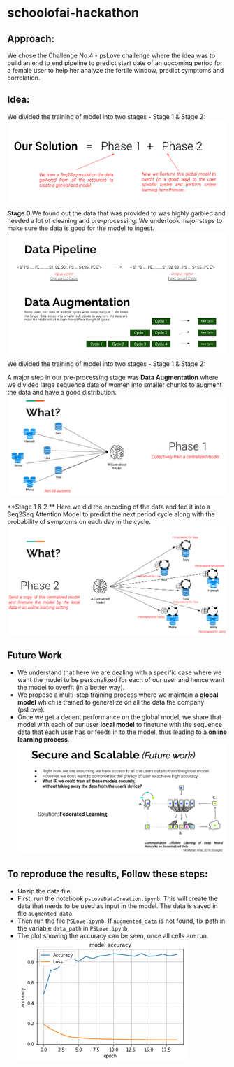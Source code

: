 # schoolofai-hackathon

## Approach:
We chose the Challenge No.4 - psLove challenge where the idea was to build an end to end pipeline to predict start date of an upcoming period for a female user to help her analyze the fertile window, predict symptoms and correlation. 

## Idea:
We divided the training of model into two stages - Stage 1 & Stage 2:
![Alt text](4.png?raw=true "Multi-step learning")

  **Stage 0**
  We found out the data that was provided to was highly garbled and needed a lot of cleaning and pre-processing. 
  We undertook major steps to make sure the data is good for the model to ingest. 
  ![Alt text](5.png?raw=true "Data Pre-processing")
  
  We divided the training of model into two stages - Stage 1 & Stage 2:
  
  A major step in our pre-processing stage was **Data Augmentation** where we divided large sequence data of women into      smaller chunks to augment the data and have a good distribution. 
  ![Alt text](1.png?raw=true "Centralized Model")
  
  **Stage 1 & 2 **
  Here we did the encoding of the data and fed it into a Seq2Seq Attention Model to predict the next period cycle along with the probability of symptoms on each day in the cycle. 
  ![Alt text](3.png?raw=true "Personalized Learning - Lifelong online training process")
  
## Future Work
- We understand that here we are dealing with a specific case where we want the model to be personalized for each of our user and hence want the model to overfit (in a better way). 
- We propose a multi-step training process where we maintain a **global model** which is trained to generalize on all the data the company (psLove). 
- Once we get a decent performance on the global model, we share that model with each of our user **local model** to finetune with the sequence data that each user has or feeds in to the model, thus leading to a **online learning process**. 
![Alt text](6.png?raw=true "Federated Learning")


## To reproduce the results, Follow these steps:
- Unzip the data file
- First, run the notebook `psLoveDataCreation.ipynb`. This will create the data that needs to be used as input in the model. The data is saved in file `augmented_data`
- Then run the file `PSLove.ipynb`. If `augmented_data` is not found, fix path in the variable `data_path` in `PSLove.ipynb`
- The plot showing the accuracy can be seen, once all cells are run.
![Alt text](plot.png?raw=true "Accuracy and Loss")

